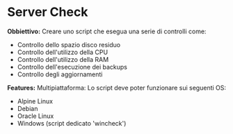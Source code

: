 # Server Check

**Obbiettivo:**
Creare uno script che esegua una serie di controlli come:
- Controllo dello spazio disco residuo
- Controllo dell'utilizzo della CPU
- Controllo dell'utilizzo della RAM
- Controllo dell'esecuzione dei backups
- Controllo degli aggiornamenti

**Features:**
Multipiattaforma:
Lo script deve poter funzionare sui seguenti OS:
- Alpine Linux
- Debian
- Oracle Linux
- Windows (script dedicato 'wincheck')